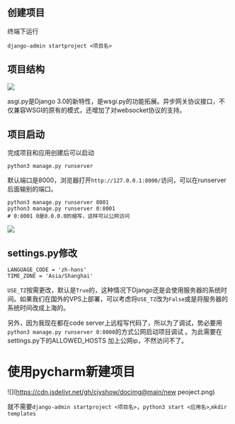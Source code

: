 ## 创建项目

终端下运行

```
django-admin startproject <项目名>
```



## 项目结构

![](https://cdn.jsdelivr.net/gh/cjyshow/docimg@main/django%20project.png)

asgi.py是Django 3.0的新特性，是wsgi.py的功能拓展。异步网关协议接口，不仅兼容WSGI的原有的模式，还增加了对websocket协议的支持。



## 项目启动

完成项目和应用创建后可以启动

```
python3 manage.py runserver
```

默认端口是8000，浏览器打开`http://127.0.0.1:8000/`访问，可以在runserver后面输别的端口。

```
python3 manage.py runserver 8001
python3 manage.py runserver 0:8001
# 0:8001 0是0.0.0.0的缩写，这样可以公网访问
```



![](https://cdn.jsdelivr.net/gh/cjyshow/docimg@main/django%20runserver.png)







## settings.py修改

```
LANGUAGE_CODE = 'zh-hans'
TIME_ZONE = 'Asia/Shanghai'
```

`USE_TZ`按需更改，默认是`True`的，这种情况下Django还是会使用服务器的系统时间。如果我们在国外的VPS上部署，可以考虑将`USE_TZ`改为`False`或是将服务器的系统时间改成上海的。





另外，因为我现在都在code server上远程写代码了，所以为了调试，势必要用`python3 manage.py runserver 0:8000`的方式公网启动项目调试 。为此需要在settings.py下的ALLOWED_HOSTS 加上公网ip，不然访问不了。







# 使用pycharm新建项目

![](https://cdn.jsdelivr.net/gh/cjyshow/docimg@main/new peoject.png)

就不需要`django-admin startproject <项目名>`，`python3 start <应用名>`,`mkdir templates`

